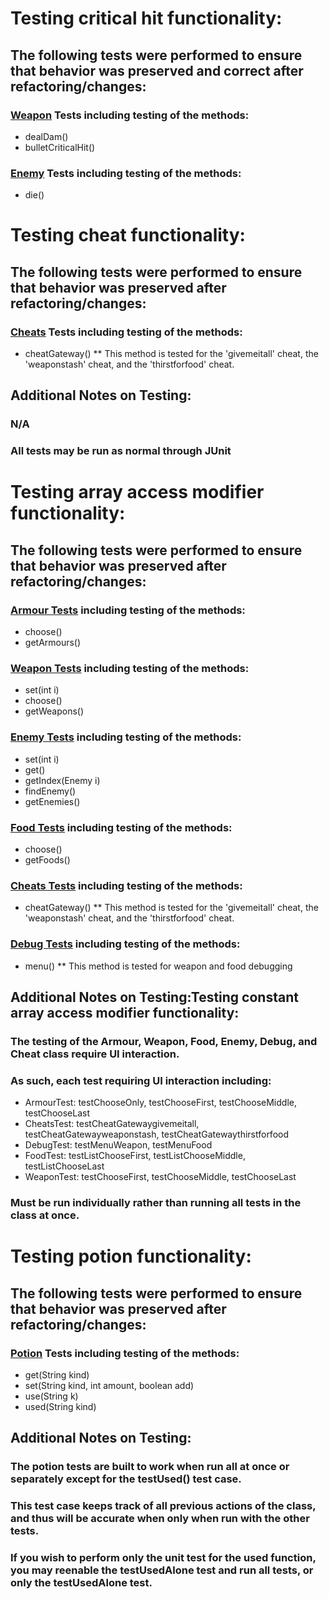 # Testing critical hit functionality:
## The following tests were performed to ensure that behavior was preserved and correct after refactoring/changes:
 ### [Weapon](https://github.com/emmamickas/Text-Fighter/blob/CriticalHits/src/com/hotmail/kalebmarc/textfighter/main/WeaponTest.java) Tests including testing of the methods:
 * dealDam()
 * bulletCriticalHit()
 ### [Enemy](https://github.com/emmamickas/Text-Fighter/blob/CriticalHits/src/com/hotmail/kalebmarc/textfighter/main/EnemyTest.java) Tests including testing of the methods:
 * die()

# Testing cheat functionality:
## The following tests were performed to ensure that behavior was preserved after refactoring/changes:
 ### [Cheats](https://github.com/emmamickas/Text-Fighter/blob/CheatsIndexOutOfBoundsFix/src/com/hotmail/kalebmarc/textfighter/main/CheatsTest.java) Tests including testing of the methods:
 * cheatGateway()
 ** This method is tested for the 'givemeitall' cheat, the 'weaponstash' cheat, and the 'thirstforfood' cheat.
 
## Additional Notes on Testing:
### N/A
### All tests may be run as normal through JUnit

# Testing array access modifier functionality:
## The following tests were performed to ensure that behavior was preserved after refactoring/changes:
 ### [Armour Tests](https://github.com/emmamickas/Text-Fighter/blob/AddConstantArraylistAccessModifiers/src/com/hotmail/kalebmarc/textfighter/item/ArmourTest.java) including testing of the methods:
 * choose()
 * getArmours()
 ### [Weapon Tests](https://github.com/emmamickas/Text-Fighter/blob/AddConstantArraylistAccessModifiers/src/com/hotmail/kalebmarc/textfighter/main/WeaponTest.java) including testing of the methods:
 * set(int i)
 * choose()
 * getWeapons()
 ### [Enemy Tests](https://github.com/emmamickas/Text-Fighter/blob/AddConstantArraylistAccessModifiers/src/com/hotmail/kalebmarc/textfighter/main/EnemyTest.java) including testing of the methods:
 * set(int i)
 * get()
 * getIndex(Enemy i)
 * findEnemy()
 * getEnemies()
 ### [Food Tests](https://github.com/emmamickas/Text-Fighter/blob/AddConstantArraylistAccessModifiers/src/com/hotmail/kalebmarc/textfighter/main/FoodTest.java) including testing of the methods:
 * choose()
 * getFoods()
 ### [Cheats Tests](https://github.com/emmamickas/Text-Fighter/blob/AddConstantArraylistAccessModifiers/src/com/hotmail/kalebmarc/textfighter/main/CheatsTest.java) including testing of the methods:
 * cheatGateway()
** This method is tested for the 'givemeitall' cheat, the 'weaponstash' cheat, and the 'thirstforfood' cheat.
 ### [Debug Tests](https://github.com/emmamickas/Text-Fighter/blob/AddConstantArraylistAccessModifiers/src/com/hotmail/kalebmarc/textfighter/main/DebugTest.java) including testing of the methods:
 * menu()
** This method is tested for weapon and food debugging

## Additional Notes on Testing:Testing constant array access modifier functionality:
### The testing of the Armour, Weapon, Food, Enemy, Debug, and Cheat class require UI interaction.
### As such, each test requiring UI interaction including:
* ArmourTest: testChooseOnly, testChooseFirst, testChooseMiddle, testChooseLast
* CheatsTest: testCheatGatewaygivemeitall, testCheatGatewayweaponstash, testCheatGatewaythirstforfood
* DebugTest: testMenuWeapon, testMenuFood
* FoodTest: testListChooseFirst, testListChooseMiddle, testListChooseLast
* WeaponTest: testChooseFirst, testChooseMiddle, testChooseLast
### Must be run individually rather than running all tests in the class at once.

# Testing potion functionality:
## The following tests were performed to ensure that behavior was preserved after refactoring/changes:
 ### [Potion](https://github.com/emmamickas/Text-Fighter/blob/ShowSpecificPotionStats/src/com/hotmail/kalebmarc/textfighter/player/PotionTest.java) Tests including testing of the methods:
 * get(String kind)
 * set(String kind, int amount, boolean add)
 * use(String k)
 * used(String kind)

## Additional Notes on Testing:
### The potion tests are built to work when run all at once or separately except for the testUsed() test case.
### This test case keeps track of all previous actions of the class, and thus will be accurate when only when run with the other tests.
### If you wish to perform only the unit test for the used function, you may reenable the testUsedAlone test and run all tests, or only the testUsedAlone test.
